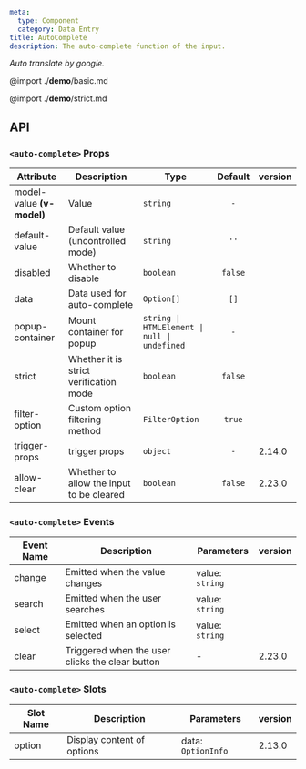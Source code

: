 ```yaml
meta:
  type: Component
  category: Data Entry
title: AutoComplete
description: The auto-complete function of the input.
```

*Auto translate by google.*

@import ./__demo__/basic.md

@import ./__demo__/strict.md

## API


### `<auto-complete>` Props

|Attribute|Description|Type|Default|version|
|---|---|---|:---:|:---|
|model-value **(v-model)**|Value|`string`|`-`||
|default-value|Default value (uncontrolled mode)|`string`|`''`||
|disabled|Whether to disable|`boolean`|`false`||
|data|Data used for auto-complete|`Option[]`|`[]`||
|popup-container|Mount container for popup|`string \| HTMLElement \| null \| undefined`|`-`||
|strict|Whether it is strict verification mode|`boolean`|`false`||
|filter-option|Custom option filtering method|`FilterOption`|`true`||
|trigger-props|trigger props|`object`|`-`|2.14.0|
|allow-clear|Whether to allow the input to be cleared|`boolean`|`false`|2.23.0|
### `<auto-complete>` Events

|Event Name|Description|Parameters|version|
|---|---|---|:---|
|change|Emitted when the value changes|value: `string`||
|search|Emitted when the user searches|value: `string`||
|select|Emitted when an option is selected|value: `string`||
|clear|Triggered when the user clicks the clear button|-|2.23.0|
### `<auto-complete>` Slots

|Slot Name|Description|Parameters|version|
|---|---|---|:---|
|option|Display content of options|data: `OptionInfo`|2.13.0|


